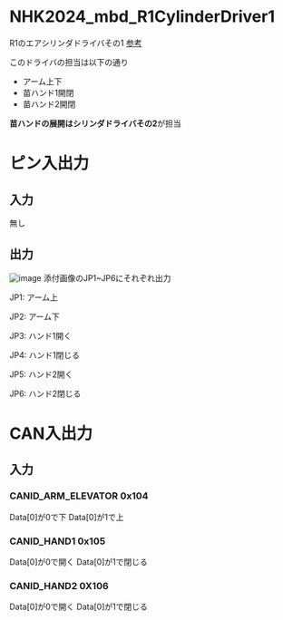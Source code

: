 # NHK2024_mbd_R1CylinderDriver1
R1のエアシリンダドライバその1
[参考](https://t-semi.esa.io/posts/57)

このドライバの担当は以下の通り
- アーム上下
- 苗ハンド1開閉
- 苗ハンド2開閉

**苗ハンドの展開はシリンダドライバその2**が担当

# ピン入出力
## 入力
無し
## 出力
![image](https://github.com/T-semi-Tohoku-Uni/NHK2024_mbd_R1CylinderDriver1/assets/43599353/16cb55ed-d136-4c9f-afee-7e2d2d6cc61b)
添付画像のJP1~JP6にそれぞれ出力

JP1: アーム上

JP2: アーム下

JP3: ハンド1開く

JP4: ハンド1閉じる

JP5: ハンド2開く

JP6: ハンド2閉じる



# CAN入出力
## 入力
### CANID_ARM_ELEVATOR 0x104
Data[0]が0で下
Data[0]が1で上
### CANID_HAND1 0x105 
Data[0]が0で開く
Data[0]が1で閉じる
### CANID_HAND2 0X106 
Data[0]が0で開く
Data[0]が1で閉じる
